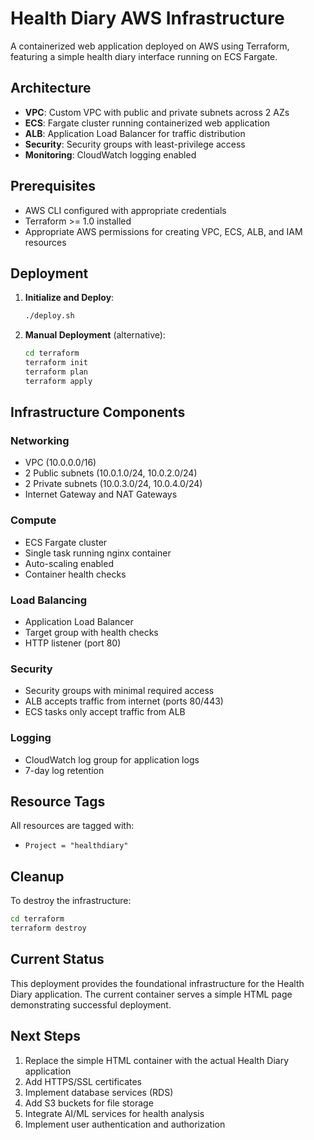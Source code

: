 # Health Diary AWS Infrastructure

A containerized web application deployed on AWS using Terraform, featuring a simple health diary interface running on ECS Fargate.

## Architecture

- **VPC**: Custom VPC with public and private subnets across 2 AZs
- **ECS**: Fargate cluster running containerized web application
- **ALB**: Application Load Balancer for traffic distribution
- **Security**: Security groups with least-privilege access
- **Monitoring**: CloudWatch logging enabled

## Prerequisites

- AWS CLI configured with appropriate credentials
- Terraform >= 1.0 installed
- Appropriate AWS permissions for creating VPC, ECS, ALB, and IAM resources

## Deployment

1. **Initialize and Deploy**:
   ```bash
   ./deploy.sh
   ```

2. **Manual Deployment** (alternative):
   ```bash
   cd terraform
   terraform init
   terraform plan
   terraform apply
   ```

## Infrastructure Components

### Networking
- VPC (10.0.0.0/16)
- 2 Public subnets (10.0.1.0/24, 10.0.2.0/24)
- 2 Private subnets (10.0.3.0/24, 10.0.4.0/24)
- Internet Gateway and NAT Gateways

### Compute
- ECS Fargate cluster
- Single task running nginx container
- Auto-scaling enabled
- Container health checks

### Load Balancing
- Application Load Balancer
- Target group with health checks
- HTTP listener (port 80)

### Security
- Security groups with minimal required access
- ALB accepts traffic from internet (ports 80/443)
- ECS tasks only accept traffic from ALB

### Logging
- CloudWatch log group for application logs
- 7-day log retention

## Resource Tags

All resources are tagged with:
- `Project = "healthdiary"`

## Cleanup

To destroy the infrastructure:

```bash
cd terraform
terraform destroy
```

## Current Status

This deployment provides the foundational infrastructure for the Health Diary application. The current container serves a simple HTML page demonstrating successful deployment.

## Next Steps

1. Replace the simple HTML container with the actual Health Diary application
2. Add HTTPS/SSL certificates
3. Implement database services (RDS)
4. Add S3 buckets for file storage
5. Integrate AI/ML services for health analysis
6. Implement user authentication and authorization